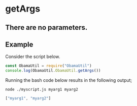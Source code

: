 # getArgs
## There are no parameters.
## Example
Consider the script below.
```javascript
const ObamaUtil = require("ObamaUtil")
console.log(ObamaUtil.ObamaUtil.getArgs())
```
Running the bash code below results in the following output;
```
node ./myscript.js myarg1 myarg2
```
```javascript
["myarg1", "myarg2"]
```